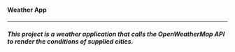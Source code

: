 #### Weather App
----

##### This project is a weather application that calls the OpenWeatherMap API to render the conditions of supplied cities.

